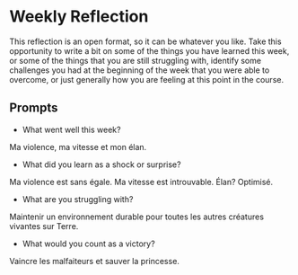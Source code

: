 # Weekly Reflection
This reflection is an open format, so it can be whatever you like. Take this opportunity to write a bit on some of the things you have learned this week, or some of the things that you are still struggling with, identify some challenges you had at the beginning of the week that you were able to overcome, or just generally how you are feeling at this point in the course.

## Prompts
- What went well this week?

Ma violence, ma vitesse et mon élan.

- What did you learn as a shock or surprise?

Ma violence est sans égale. Ma vitesse est introuvable. Élan? Optimisé.

- What are you struggling with?

Maintenir un environnement durable pour toutes les autres créatures vivantes sur Terre.

- What would you count as a victory?

Vaincre les malfaiteurs et sauver la princesse.